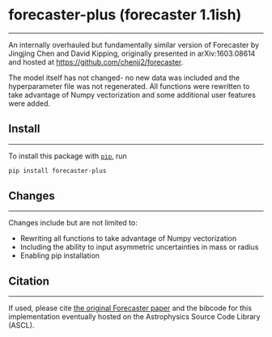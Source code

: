 # forecaster-plus (forecaster 1.1ish)
-----

An internally overhauled but fundamentally similar version of Forecaster by Jingjing Chen and David Kipping, originally presented in arXiv:1603.08614 and hosted at https://github.com/chenjj2/forecaster.

The model itself has not changed- no new data was included and the hyperparameter file was not regenerated. All functions were rewritten to take advantage of Numpy vectorization and some additional user features were added.

## Install
-----
To install this package with [`pip`](https://pip.pypa.io/en/stable/), run

```bash
pip install forecaster-plus
```

## Changes
-----
Changes include but are not limited to:
* Rewriting all functions to take advantage of Numpy vectorization
* Including the ability to input asymmetric uncertainties in mass or radius
* Enabling pip installation


## Citation
-----
If used, please cite [the original Forecaster paper](https://ui.adsabs.harvard.edu/abs/2017ApJ...834...17C/abstract) and the bibcode for this implementation eventually hosted on the Astrophysics Source Code Library (ASCL).

